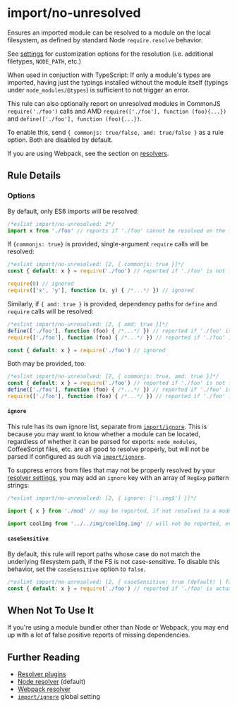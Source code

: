 # import/no-unresolved

Ensures an imported module can be resolved to a module on the local filesystem,
as defined by standard Node `require.resolve` behavior.

See [settings](../../README.md#settings) for customization options for the resolution (i.e.
additional filetypes, `NODE_PATH`, etc.)


When used in conjuction with TypeScript: If only a module's types are imported, having just the typings installed without the module itself (typings under `node_modules/@types`) is sufficient to not trigger an error.

This rule can also optionally report on unresolved modules in CommonJS `require('./foo')` calls and AMD `require(['./foo'], function (foo){...})` and `define(['./foo'], function (foo){...})`.

To enable this, send `{ commonjs: true/false, amd: true/false }` as a rule option.
Both are disabled by default.

If you are using Webpack, see the section on [resolvers](../../README.md#resolvers).

## Rule Details

### Options

By default, only ES6 imports will be resolved:

```js
/*eslint import/no-unresolved: 2*/
import x from './foo' // reports if './foo' cannot be resolved on the filesystem
```

If `{commonjs: true}` is provided, single-argument `require` calls will be resolved:

```js
/*eslint import/no-unresolved: [2, { commonjs: true }]*/
const { default: x } = require('./foo') // reported if './foo' is not found

require(0) // ignored
require(['x', 'y'], function (x, y) { /*...*/ }) // ignored
```

Similarly, if `{ amd: true }` is provided, dependency paths for `define` and `require`
calls will be resolved:

```js
/*eslint import/no-unresolved: [2, { amd: true }]*/
define(['./foo'], function (foo) { /*...*/ }) // reported if './foo' is not found
require(['./foo'], function (foo) { /*...*/ }) // reported if './foo' is not found

const { default: x } = require('./foo') // ignored
```

Both may be provided, too:
```js
/*eslint import/no-unresolved: [2, { commonjs: true, amd: true }]*/
const { default: x } = require('./foo') // reported if './foo' is not found
define(['./foo'], function (foo) { /*...*/ }) // reported if './foo' is not found
require(['./foo'], function (foo) { /*...*/ }) // reported if './foo' is not found
```

#### `ignore`

This rule has its own ignore list, separate from [`import/ignore`]. This is because you may want to know whether a module can be located, regardless of whether it can be parsed for exports: `node_modules`, CoffeeScript files, etc. are all good to resolve properly, but will not be parsed if configured as such via [`import/ignore`].

To suppress errors from files that may not be properly resolved by your [resolver settings](../../README.md#resolver-plugins), you may add an `ignore` key with an array of `RegExp` pattern strings:

```js
/*eslint import/no-unresolved: [2, { ignore: ['\.img$'] }]*/

import { x } from './mod' // may be reported, if not resolved to a module

import coolImg from '../../img/coolImg.img' // will not be reported, even if not found
```

#### `caseSensitive`

By default, this rule will report paths whose case do not match the underlying filesystem path, if the FS is not case-sensitive. To disable this behavior, set the `caseSensitive` option to `false`.

```js
/*eslint import/no-unresolved: [2, { caseSensitive: true (default) | false }]*/
const { default: x } = require('./foo') // reported if './foo' is actually './Foo' and caseSensitive: true
```

## When Not To Use It

If you're using a module bundler other than Node or Webpack, you may end up with
a lot of false positive reports of missing dependencies.

## Further Reading

- [Resolver plugins](../../README.md#resolver-plugins)
- [Node resolver](https://npmjs.com/package/eslint-import-resolver-node) (default)
- [Webpack resolver](https://npmjs.com/package/eslint-import-resolver-webpack)
- [`import/ignore`] global setting

[`import/ignore`]: ../../README.md#importignore
